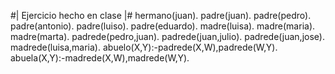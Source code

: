 #|
Ejercicio hecho en clase
 |#
hermano(juan).
padre(juan).
padre(pedro).
padre(antonio).
padre(luiso).
padre(eduardo).
madre(luisa).
madre(maria).
madre(marta).
padrede(pedro,juan).
padrede(juan,julio).
padrede(juan,jose).
madrede(luisa,maria).
abuelo(X,Y):-padrede(X,W),padrede(W,Y).
abuela(X,Y):-madrede(X,W),madrede(W,Y).